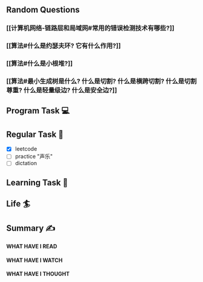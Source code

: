 ## Random Questions
### [[计算机网络-链路层和局域网#常用的错误检测技术有哪些?]]

### [[算法#什么是约瑟夫环? 它有什么作用?]]

### [[算法#什么是小根堆?]]

### [[算法#最小生成树是什么? 什么是切割? 什么是横跨切割? 什么是切割尊重? 什么是轻量级边? 什么是安全边?]]



## Program Task  💻

## Regular Task  🤡
- [x] leetcode
- [ ] practice "声乐"
- [ ] dictation

## Learning Task 🎯

## Life 🏄

## Summary ✍
####  WHAT HAVE I READ

#### WHAT HAVE I WATCH

#### WHAT HAVE I THOUGHT
